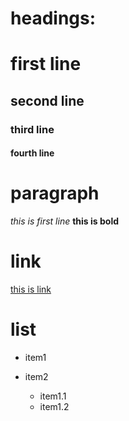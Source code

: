 # headings:

# first line
## second line
### third line
#### fourth line

# paragraph
*this is first line* **this is bold**

# link
[this is link](https://ammy.dev)

# list
+ item1
+ item2
  
    + item1.1
    + item1.2
